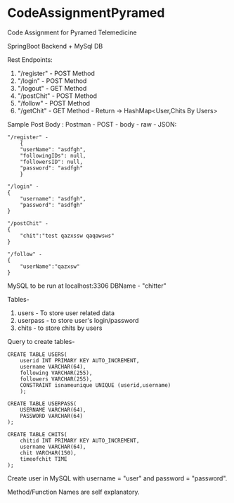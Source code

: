 # CodeAssignmentPyramed

Code Assignment for Pyramed Telemedicine

SpringBoot Backend  + MySql DB

Rest Endpoints: 
1. "/register" - POST Method
2. "/login" - POST Method
3. "/logout" - GET Method
4. "/postChit" - POST Method
5. "/follow" - POST Method
6. "/getChit" - GET Method - Return -> HashMap<User,Chits By Users>

Sample Post Body :
Postman - POST - body - raw - JSON:

	"/register" -
		{
	    "userName": "asdfgh",
	    "followingIDs": null,
	    "followersID": null,
	    "password": "asdfgh"
		}
	
	"/login" -
	{
	    "username": "asdfgh",
	    "password": "asdfgh"
	}
	
	"/postChit" -
	{
	    "chit":"test qazxssw qaqawsws"
	}
	
	"/follow" -
	{
	    "userName":"qazxsw"
	}

MySQL to be run at localhost:3306
DBName - "chitter"

Tables-
1. users - To store user related data
2. userpass - to store user's login/password
3. chits - to store chits by users

Query to create tables-

	CREATE TABLE USERS(
	    userid INT PRIMARY KEY AUTO_INCREMENT,
	    username VARCHAR(64),
	    following VARCHAR(255),
	    followers VARCHAR(255),
		CONSTRAINT isnameunique UNIQUE (userid,username)
	    );
		
	CREATE TABLE USERPASS(
	    USERNAME VARCHAR(64),
	    PASSWORD VARCHAR(64)
	);
	
	CREATE TABLE CHITS(
	    chitid INT PRIMARY KEY AUTO_INCREMENT,
		username VARCHAR(64),
	    chit VARCHAR(150),
	    timeofchit TIME 
	);

Create user in MySQL with username = "user" and password = "password".

Method/Function Names are self explanatory.
